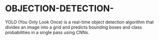 # OBJECTION-DETECTION-
YOLO (You Only Look Once) is a real-time object detection algorithm that divides an image into a grid and predicts bounding boxes and class probabilities in a single pass using CNNs.
